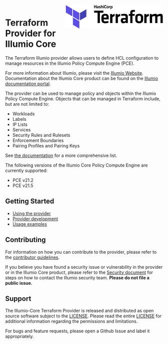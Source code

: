 <a href="https://terraform.io">
    <img src="https://raw.githubusercontent.com/hashicorp/terraform-website/master/public/img/logo-hashicorp.svg" alt="Terraform logo" title="Terraform" align="right" valign="center" height="75px" />
</a>

# Terraform Provider for Illumio Core  

The Terraform Illumio provider allows users to define HCL configuration to manage resources in the Illumio Policy Compute Engine (PCE).  

For more information about Illumio, please visit the [Illumio Website](https://www.illumio.com). Documentation about the Illumio Core product can be found on the [Illumio documentation portal](https://docs.illumio.com).  

The provider can be used to manage policy and objects within the Illumio Policy Compute Engine. Objects that can be managed in Terraform include, but are not limited to:

- Workloads
- Labels
- IP Lists
- Services
- Security Rules and Rulesets
- Enforcement Boundaries
- Pairing Profiles and Pairing Keys

See [the documentation](https://registry.terraform.io/providers/illumio/illumio-core/latest/docs) for a more comprehensive list.  

The following versions of the Illumio Core Policy Compute Engine are currently supported:  
- PCE v21.2
- PCE v21.5

## Getting Started  

- [Using the provider](https://registry.terraform.io/providers/illumio/illumio-core/latest/docs)
- [Provider development](DEVELOPMENT.md)
- [Usage examples](./examples/README.md)

## Contributing

For information on how you can contribute to the provider, please refer to the [contributor guidelines](.github/CONTRIBUTING.md).

If you believe you have found a security issue or vulnerability in the provider or in the Illumio Core product, please refer to the [Security document](.github/SECURITY.md) for steps on how to contact the Illumio security team. **Please do not file a public issue.**

## Support

The Illumio-Core Terraform Provider is released and distributed as open source software subject to the [LICENSE](LICENSE). 
Please read the entire [LICENSE](LICENSE) for additional information regarding the permissions and limitations.  

For bugs and feature requests, please open a Github Issue and label it appropriately. 
